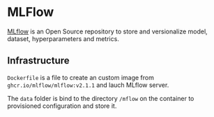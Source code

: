 # MLFlow

[MLflow](https://www.mlflow.org/) is an Open Source repository to store and versionalize model, dataset, hyperparameters and metrics.

## Infrastructure 
`Dockerfile` is a file to create an custom image from `ghcr.io/mlflow/mlflow:v2.1.1` and lauch MLflow server.

The `data` folder is bind to the directory `/mflow` on the container to provisioned configuration and store it.